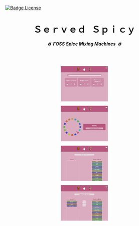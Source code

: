 
[![Badge License]][License]

<div align = center>

# Ｓｅｒｖｅｄ Ｓｐｉｃｙ

***🔥 FOSS Spice Mixing Machines 🔥***

<br>
<br>


<img
    title = 'The Recipes Overview'
    align = center
    width = 150
    src = 'Resources/Configurator/Recipes.png'
/>

<img
    title = 'The Recipes Overview'
    align = center
    width = 150
    src = 'Resources/Configurator/Spices.png'
/>

<img
    title = 'The Recipes Overview'
    align = center
    width = 150
    src = 'Resources/Configurator/Editor.png'
/>

<img
    title = 'The Recipes Overview'
    align = center
    width = 150
    src = 'Resources/Configurator/Recipe.png'
/>



<!--   🌶  🌶  🌶  🌶  🌶  🌶  🌶  🌶  🌶  🌶  🌶  🌶  🌶  🌶  🌶  🌶  🌶   -->

[License]: LICENSE



<!--   🌶  🌶  🌶  🌶  🌶  🌶  🌶    Buttons   🌶  🌶  🌶  🌶  🌶  🌶  🌶   -->

[Badge License]: https://img.shields.io/badge/License-AGPL_v3-blue.svg?style=for-the-badge
